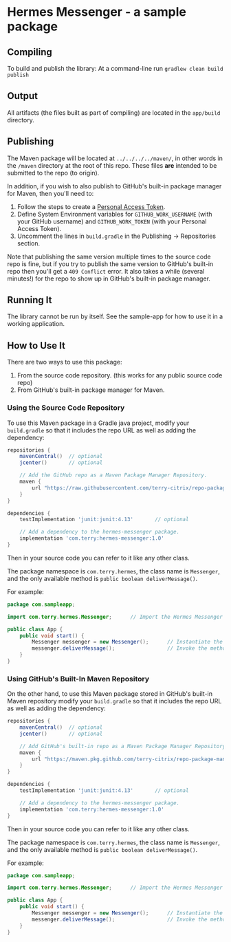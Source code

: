 # Hermes Messenger - a sample package

## Compiling
To build and publish the library: At a command-line run `gradlew clean build publish`

## Output
All artifacts (the files built as part of compiling) are located in the `app/build` directory.

## Publishing
The Maven package will be located at `../../../../maven/`, in other words in the `/maven` directory at the root of this repo. These files **are** intended to be submitted to the repo (to origin).

In addition, if you wish to also publish to GitHub's built-in package manager for Maven, then you'll need to:
1. Follow the steps to create a [Personal Access Token](https://docs.github.com/en/github/authenticating-to-github/creating-a-personal-access-token).
1. Define System Environment variables for `GITHUB_WORK_USERNAME` (with your GitHub username) and `GITHUB_WORK_TOKEN` (with your Personal Access Token).
1. Uncomment the lines in `build.gradle` in the Publishing -> Repositories section.

Note that publishing the same version multiple times to the source code repo is fine, but if you try to publish the same version to GitHub's built-in repo then you'll get a `409 Conflict` error.  It also takes a while (several minutes!) for the repo to show up in GitHub's built-in package manager.

## Running It
The library cannot be run by itself. See the sample-app for how to use it in a working application.

## How to Use It
There are two ways to use this package:
1. From the source code repository. (this works for any public source code repo)
1. From GitHub's built-in package manager for Maven.

### Using the Source Code Repository
To use this Maven package in a Gradle java project, modify your `build.gradle` so that it includes the repo URL as well as adding the dependency:

```groovy
repositories {
    mavenCentral()  // optional
    jcenter()       // optional

    // Add the GitHub repo as a Maven Package Manager Repository.
    maven {
        url "https://raw.githubusercontent.com/terry-citrix/repo-package-manager/main/maven/"
    }
}

dependencies {
    testImplementation 'junit:junit:4.13'       // optional

    // Add a dependency to the hermes-messenger package.
    implementation 'com.terry:hermes-messenger:1.0'
}
```

Then in your source code you can refer to it like any other class.

The package namespace is `com.terry.hermes`, the class name is `Messenger`, and the only available method is `public boolean deliverMessage()`.

For example:
```java
package com.sampleapp;

import com.terry.hermes.Messenger;      // Import the Hermes Messenger class.

public class App {
    public void start() {
        Messenger messenger = new Messenger();      // Instantiate the Messenger class
        messenger.deliverMessage();                 // Invoke the method
    }
}
```

### Using GitHub's Built-In Maven Repository
On the other hand, to use this Maven package stored in GitHub's built-in Maven repository modify your `build.gradle` so that it includes the repo URL as well as adding the dependency:

```groovy
repositories {
    mavenCentral()  // optional
    jcenter()       // optional

    // Add GitHub's built-in repo as a Maven Package Manager Repository.
    maven {
        url "https://maven.pkg.github.com/terry-citrix/repo-package-manager/"
    }
}

dependencies {
    testImplementation 'junit:junit:4.13'       // optional

    // Add a dependency to the hermes-messenger package.
    implementation 'com.terry:hermes-messenger:1.0'
}
```

Then in your source code you can refer to it like any other class.

The package namespace is `com.terry.hermes`, the class name is `Messenger`, and the only available method is `public boolean deliverMessage()`.

For example:
```java
package com.sampleapp;

import com.terry.hermes.Messenger;      // Import the Hermes Messenger class.

public class App {
    public void start() {
        Messenger messenger = new Messenger();      // Instantiate the Messenger class
        messenger.deliverMessage();                 // Invoke the method
    }
}
```

